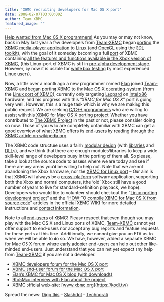 ```yaml
---
title: 'XBMC recruiting developers for Mac OS X port'
date: 2008-02-07T03:00:00Z
author: Team XBMC
featured_image: ""
---
```

[Help wanted from Mac OS X programmers!](https://forum.kodi.tv/showthread.php?tid=31106) As you may or may not know, back in May last year a few developers from [Team-XBMC](https://kodi.wiki/view/Team_XBMC_and_Others) began [porting](https://en.wikipedia.org/wiki/Porting) the [XBMC media-player application](https://en.wikipedia.org/wiki/XBMC) to [Linux](https://kodi.wiki/view/Linux_port_project) (and [OpenGL](https://en.wikipedia.org/wiki/OpenGL) using the [SDL toolkit](https://en.wikipedia.org/wiki/Simple_DirectMedia_Layer)), with the goal of it someday becoming a full [port](https://en.wikipedia.org/wiki/Porting) of XBMC containing [all the features and functions available in the Xbox version of XBMC](https://kodi.wiki/view/XBMC_Features_and_Supported_Formats/Codecs), (this Linux-port of XBMC is still in [pre-alpha development stage](https://en.wikipedia.org/wiki/Development_stage). However, by now it is usable for [white box testing](https://en.wikipedia.org/wiki/White_box_testing) by most experienced Linux users). 

 Now, a little over a month ago a new programmer named [Elan](https://kodi.wiki/view/User:Elan) joined [Team-XBMC](https://kodi.wiki/view/Team_XBMC_and_Others) and began porting XBMC to the [Mac OS X operating-system](https://en.wikipedia.org/wiki/Mac_OS_X) (from the [Linux port of XBMC](https://kodi.wiki/view/Linux_port_project)), currently only targeting [Leopard](https://en.wikipedia.org/wiki/Mac_OS_X_v10.5) on [Intel x86](https://en.wikipedia.org/wiki/Intel_x86) hardware, and his progress with this “*XBMC for Mac OS X*” port is going very well. However, this is a huge task which is why we are making this public request. We are seeking [C/C++ programmers](https://en.wikipedia.org/wiki/Programming_language) who are willing to assist with this [XBMC for Mac OS X porting project](http://www.osxbmc.com). Whether you have contributed to [The XBMC Project](https://sourceforge.net/projects/xbmc/) in the past or not, please consider doing so now. Those of you who are completely unfamiliar with XBMC can get a good overview of what XBMC offers its [end-users](https://en.wikipedia.org/wiki/End-user_(computer_science)) by reading through the [XBMC article on wikipedia.org](https://en.wikipedia.org/wiki/XBMC)

 The XBMC code structure uses a fairly [modular design](https://en.wikipedia.org/wiki/Module_%28programming%29) (with [libraries](https://en.wikipedia.org/wiki/Library_%28computing%29) and [DLL](https://en.wikipedia.org/wiki/Dynamic-link_library)s), and we think that there are enough modules/libraries to keep a wide skill-level range of developers busy in the porting of them all. So please, take a look at the source code to assess where we are today and see if there are any areas you’d be willing to help out. Note that we are not abandoning the Xbox hardware, nor the [XBMC for Linux port](https://kodi.wiki/view/Linux_port_project) – Our aim is that XBMC will always be a [cross-platform](https://en.wikipedia.org/wiki/Cross-platform) software application, supporting both the Xbox and normal computers, (the ‘old’ Xbox still have a good number of years to live for standard-definition playback, we hope). Developers who would like to volunteer should checkout the “[Linux porting development project](https://kodi.wiki/view/Linux_port_project)” and the “[HOW-TO compile XBMC for Mac OS X from source code](https://kodi.wiki/view/HOW-TO_compile_XBMC_for_Mac_OS_X_from_source_code)” articles in the official XBMC WIKI for more detailed instructions and [contact information](https://kodi.wiki/view/Linux_port_project).

 Note to all [end-users](https://en.wikipedia.org/wiki/End-user_(computer_science)) of XBMC! Please respect that even though you may play with the Mac OS X and Linux ports of XBMC, [Team-XBMC](https://kodi.wiki/view/Team_XBMC_and_Others) cannot yet offer support to end-users nor accept any bug reports and feature requests for these ports at this time. Additionally, we cannot give you an ETA as to when we will be able to do so. We have, however, added a separate XBMC for Mac OS X forum where [early adopter](https://en.wikipedia.org/wiki/Early_adopter) end-users can help out other like-minded end-users. Just understand that you can not yet expect any help from [Team-XBMC](https://kodi.wiki/view/Team_XBMC_and_Others) if you are not a developer. 

 * [XBMC developers forum for the Mac OS X port](https://forum.kodi.tv/forumdisplay.php?fid=57)  
 * [XBMC end-user forum for the Mac OS X port](https://forum.kodi.tv/forumdisplay.php?fid=56)  
 * [Elan’s XBMC for Mac OS X blog (with downloads)](http://www.osxbmc.com)  
 * [9to5Mac interview with Elan about the project](https://9to5mac.com/xbmc-xbox-media-center-mac-apple-macintosh-mini-appleTV-itunes-345643556)  
 * XBMC official web-site: [www.xbmc.org](https://kodi.tv/)

 Spread the news: [Digg this](https://digg.com/submit?phase=2&amp;url=www.xboxmediacenter.com) – [Slashdot](https://slashdot.org/submit.pl) – [Technorati](https://www.synacor.com/posts/tag/xbmc/)

 